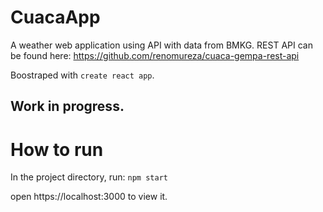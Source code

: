 # CuacaApp
A weather web application using API with data from BMKG.
REST API can be found here: https://github.com/renomureza/cuaca-gempa-rest-api

Boostraped with `create react app`.


## Work in progress.



# How to run 
In the project directory, run:
`npm start`

open https://localhost:3000 to view it. 
